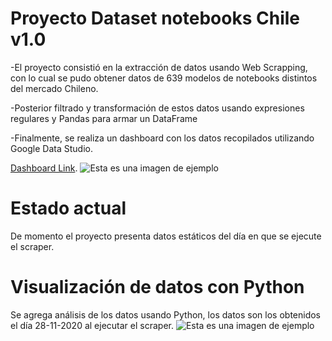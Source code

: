 # Proyecto Dataset notebooks Chile v1.0
  -El proyecto consistió en la extracción de datos usando Web Scrapping, con lo cual se pudo obtener datos de 639 modelos de notebooks distintos del mercado Chileno.
  
  -Posterior filtrado y transformación de estos datos usando expresiones regulares y Pandas para armar un DataFrame
  
  -Finalmente, se realiza un dashboard con los datos recopilados utilizando Google Data Studio.
 
 [Dashboard Link](https://datastudio.google.com/reporting/4e861af7-027f-4c0c-aebb-86451125719e).
 ![Esta es una imagen de ejemplo](https://static.platzi.com/media/user_upload/Mercado_Notebooks_Chile-1-d581f717-54ef-4649-8c45-c85b99f919cc.jpg)

# Estado actual
De momento el proyecto presenta datos estáticos del día en que se ejecute el scraper.

# Visualización de datos con Python

Se agrega análisis de los datos usando Python, los datos son los obtenidos el día 28-11-2020 al ejecutar el scraper.
![Esta es una imagen de ejemplo](https://lh3.googleusercontent.com/T6zbJr-4hp_RGu6JDN-Vj99lEGOzs4WNAqfaZDD4xROOGEDBYZL_-z2BFve2DCgVx87YmwO-PFo4ephtkwkKX9umt9tHAd7D8Htsskpuhym1rogFduk-_daC_Ppjp5CR1pF3UZCSdl0-hWlDN4oOaDbliqCRS3CghAUJMWkUoYTl9M_6W08AD-xzdHWWtW-H6z5yh3G_uUrodaUKfL7s3z_t4UpICqWTuAm7CHg8E66q0e2dY79oUzAu6pkUVq3ifzkuXGpMbKHabuLiJSyQswQy_cZKewMvevPGUkJdq4tmf8nrkN7SZcJ-j85MR63IElz12xMAARBHQWi36VZpVL_WeyQch9ezTsyjlUUtviZfMrrsYuT4xnD2zMfOZNQ8hgbELTHiwoHWfVeiLNF6EJOBhHYP_wn1Lp6kcBmZGxio7vlDbZGtuee_ZROJYcoUhQ-ZjzHDYsJPuxJGuJT7buwCMf7JFM1bQNfoMoXzrNiAvBiosE3-NDC5Pjjixo7oLuQY3uBb73Mp5LSK7Naae14xn50pI3rQMToYQT_FkgMxQz4TstMpxm9An8CvaxFfFmB1cLytfnK645MjSZRHBljdKFKWqeW2b8AMB5u_FFqactqUY2UmPqzmSXexGv93Rv-faLlaR1768KdY60yM0qLzK1MoG1srZr1kdgI9Hy8QRH_FArpnf0_UNmatkg=w349-h929-no?authuser=0)
